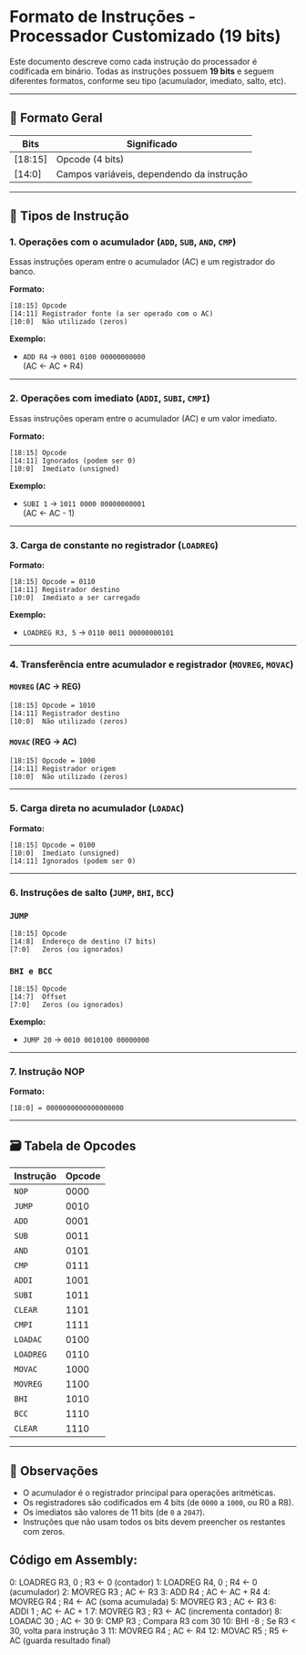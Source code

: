 # Formato de Instruções - Processador Customizado (19 bits)

Este documento descreve como cada instrução do processador é codificada em binário. Todas as instruções possuem **19 bits** e seguem diferentes formatos, conforme seu tipo (acumulador, imediato, salto, etc).

---

## 📌 Formato Geral

| Bits        | Significado         |
|-------------|---------------------|
| [18:15]     | Opcode (4 bits)     |
| [14:0]      | Campos variáveis, dependendo da instrução |

---

## 🧮 Tipos de Instrução

### 1. Operações com o acumulador (`ADD`, `SUB`, `AND`, `CMP`)

Essas instruções operam entre o acumulador (AC) e um registrador do banco.

**Formato:**

```
[18:15] Opcode  
[14:11] Registrador fonte (a ser operado com o AC)  
[10:0]  Não utilizado (zeros)
```

**Exemplo:**

- `ADD R4` → `0001 0100 00000000000`  
  (AC ← AC + R4)

---

### 2. Operações com imediato (`ADDI`, `SUBI`, `CMPI`)

Essas instruções operam entre o acumulador (AC) e um valor imediato.

**Formato:**

```
[18:15] Opcode  
[14:11] Ignorados (podem ser 0)  
[10:0]  Imediato (unsigned)
```

**Exemplo:**

- `SUBI 1` → `1011 0000 00000000001`  
  (AC ← AC - 1)

---

### 3. Carga de constante no registrador (`LOADREG`)

**Formato:**

```
[18:15] Opcode = 0110  
[14:11] Registrador destino  
[10:0]  Imediato a ser carregado
```

**Exemplo:**

- `LOADREG R3, 5` → `0110 0011 00000000101`

---

### 4. Transferência entre acumulador e registrador (`MOVREG`, `MOVAC`)

#### `MOVREG` (AC -> REG)

```
[18:15] Opcode = 1010  
[14:11] Registrador destino 
[10:0]  Não utilizado (zeros)
```

#### `MOVAC` (REG -> AC)

```
[18:15] Opcode = 1000  
[14:11] Registrador origem  
[10:0]  Não utilizado (zeros)
```

---

### 5. Carga direta no acumulador (`LOADAC`)

**Formato:**

```
[18:15] Opcode = 0100  
[10:0]  Imediato (unsigned)  
[14:11] Ignorados (podem ser 0)
```

---

### 6. Instruções de salto (`JUMP`, `BHI`, `BCC`)

### `JUMP`

```
[18:15] Opcode  
[14:8]  Endereço de destino (7 bits)  
[7:0]   Zeros (ou ignorados)
```

### `BHI e BCC`

```
[18:15] Opcode  
[14:7]  Offset  
[7:0]   Zeros (ou ignorados)
```

**Exemplo:**

- `JUMP 20` → `0010 0010100 00000000`

---

### 7. Instrução NOP

**Formato:**

```
[18:0] = 0000000000000000000
```

---

## 🗃️ Tabela de Opcodes

| Instrução | Opcode |
|----------|--------|
| `NOP`    | 0000   |
| `JUMP`   | 0010   |
| `ADD`    | 0001   |
| `SUB`    | 0011   |
| `AND`    | 0101   |
| `CMP`    | 0111   |
| `ADDI`   | 1001   |
| `SUBI`   | 1011   |
| `CLEAR`  | 1101   |
| `CMPI`   | 1111   |
| `LOADAC` | 0100   |
| `LOADREG`| 0110   |
| `MOVAC`  | 1000   |
| `MOVREG` | 1100   |
| `BHI`    | 1010   |
| `BCC`    | 1110   |
| `CLEAR`  | 1110   |

---

## 📌 Observações

- O acumulador é o registrador principal para operações aritméticas.
- Os registradores são codificados em 4 bits (de `0000` a `1000`, ou R0 a R8).
- Os imediatos são valores de 11 bits (de `0` a `2047`).
- Instruções que não usam todos os bits devem preencher os restantes com zeros.

## Código em Assembly:

0:  LOADREG R3, 0            ; R3 ← 0 (contador)
1:  LOADREG R4, 0            ; R4 ← 0 (acumulador)
2:  MOVREG R3                ; AC ← R3
3:  ADD R4                   ; AC ← AC + R4
4:  MOVREG R4                ; R4 ← AC (soma acumulada)
5:  MOVREG R3                ; AC ← R3
6:  ADDI 1                   ; AC ← AC + 1
7:  MOVREG R3                ; R3 ← AC (incrementa contador)
8:  LOADAC 30                ; AC ← 30
9:  CMP R3                   ; Compara R3 com 30
10: BHI -8                   ; Se R3 < 30, volta para instrução 3
11: MOVREG R4                ; AC ← R4
12: MOVAC R5                 ; R5 ← AC (guarda resultado final)

